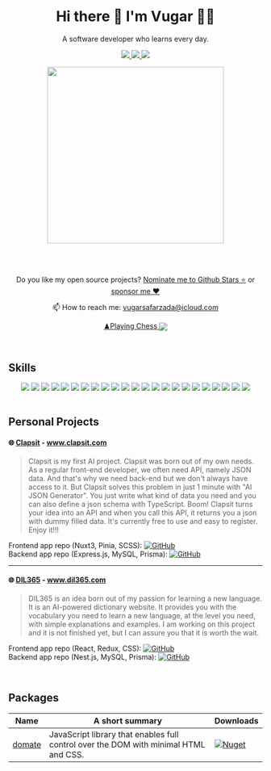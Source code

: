 <h1 align="center">
  Hi there 👋 I'm Vugar 👨‍💻
</h1>

<p align="center">
  A software developer who learns every day.
</p>

<p align="center">
  <a href="https://github.com/sponsors/vugarsafarzada">
    <img src="https://img.shields.io/badge/sponsor-30363D?style=for-the-badge&logo=GitHub-Sponsors&logoColor=#white" />        
  </a>
  <a href="https://www.linkedin.com/in/vugar-safarzada/">
    <img src="https://img.shields.io/badge/linkedin-%230077B5.svg?&style=for-the-badge&logo=linkedin&logoColor=white" />
  </a>
  <a href="https://leetcode.com/u/vugarsafarzada/">
    <img src="https://img.shields.io/badge/-LeetCode-FFA116?style=for-the-badge&logo=LeetCode&logoColor=black" />
  </a>
</p>

<p align="center">
  <a href="#"><img src="https://github-readme-stats.vercel.app/api?username=vugarsafarzada&show_icons=true&count_private=true&theme=dark" width="350"></a>
</p>

<br/>
<br/>

<p align="center">
  Do you like my open source projects? <a href="https://stars.github.com/nominate/">Nominate me to Github Stars ⭐</a> or <a href="https://github.com/sponsors/vugarsafarzada">sponsor me ❤️</a>
</p>

<p align="center">
  📫 How to reach me: <a href="mailto:vugarsafarzada@icloud.com">vugarsafarzada@icloud.com</a>
</p>


<p align='center'>
  <a href='https://www.chess.com/member/VugaSafarzada'>♟Playing Chess
<img align='center' src='https://img.shields.io/badge/dynamic/json?logo=chessdotcom&label=rating&query=%24.chess_rapid.last.rating&url=https%3A%2F%2Fapi.chess.com%2Fpub%2Fplayer%2FVugaSafarzada%2Fstats'/></a>
  </p>


<br/>

## Skills

<div align="center">
  <img src="https://img.shields.io/badge/TypeScript-007ACC?logo=typescript&logoColor=white" />
  <img src="https://img.shields.io/badge/JavaScript-F7DF1E?logo=javascript&logoColor=000" />
  <img src="https://img.shields.io/badge/React-%2320232a.svg?logo=react&logoColor=%2361DAFB" />
  <img src="https://img.shields.io/badge/Redux-764ABC?logo=redux&logoColor=fff" />
  <img src="https://img.shields.io/badge/Next.js-black?logo=next.js&logoColor=white" />
  <img src="https://img.shields.io/badge/Vue.js-4FC08D?logo=vuedotjs&logoColor=fff" />
  <img src="https://img.shields.io/badge/Nuxt-002E3B?logo=nuxt&logoColor=#00DC82" />
  <img src="https://img.shields.io/badge/Vite-646CFF?logo=vite&logoColor=fff" />
  <img src="https://img.shields.io/badge/HTML-%23E34F26.svg?logo=html5&logoColor=white" />
  <img src="https://img.shields.io/badge/CSS-639?logo=css&logoColor=fff" />
  <img src="https://img.shields.io/badge/Sass-C69?logo=sass&logoColor=fff" />
  <img src="https://img.shields.io/badge/Tailwind%20CSS-%2338B2AC.svg?logo=tailwind-css&logoColor=white" />
  <img src="https://img.shields.io/badge/Bootstrap-7952B3?logo=bootstrap&logoColor=fff" />
  <img src="https://img.shields.io/badge/Cypress-69D3A7?logo=cypress&logoColor=fff" />
  <img src="https://img.shields.io/badge/Docker-2496ED?logo=docker&logoColor=fff" />
  <img src="https://img.shields.io/badge/Node.js-6DA55F?logo=node.js&logoColor=white" />
  <img src="https://img.shields.io/badge/Express.js-%23404d59.svg?logo=express&logoColor=%2361DAFB" />
  <img src="https://img.shields.io/badge/Nest.js-%23E0234E.svg?logo=nestjs&logoColor=white" />
  <img src="https://img.shields.io/badge/Prisma-2D3748?logo=prisma&logoColor=white" />
  <img src="https://img.shields.io/badge/Sequelize-52B0E7?logo=sequelize&logoColor=fff" />
  <img src="https://img.shields.io/badge/MySQL-4479A1?logo=mysql&logoColor=fff" />
  <img src="https://img.shields.io/badge/MongoDB-%234ea94b.svg?logo=mongodb&logoColor=white" />
  <img src="https://img.shields.io/badge/Python-3776AB?logo=python&logoColor=fff" />
</div>

<br/>

## Personal Projects

#### 🌐 [Clapsit](https://clapsit.com) - www.clapsit.com
> Clapsit is my first AI project. Clapsit was born out of my own needs. As a regular front-end developer, we often need API, namely JSON data. And that's why we need back-end but we don't always have access to it. But Clapsit solves this problem in just 1 minute with "AI JSON Generator". You just write what kind of data you need and you can also define a json schema with TypeScript. Boom! Clapsit turns your idea into an API and when you call this API, it returns you a json with dummy filled data. It's currently free to use and easy to register. Enjoy it!!!
> 
Frontend app repo (Nuxt3, Pinia, SCSS): [![GitHub](https://img.shields.io/badge/GitHub-%23121011.svg?logo=github&logoColor=white)](https://github.com/org-project-27/clapsit-web-app)\
Backend app repo (Express.js, MySQL, Prisma): [![GitHub](https://img.shields.io/badge/GitHub-%23121011.svg?logo=github&logoColor=white)](https://github.com/org-project-27/clapsit-main-server)

---

#### 🌐 [DIL365](https://dil365.com) - www.dil365.com
> DIL365 is an idea born out of my passion for learning a new language. It is an AI-powered dictionary website. It provides you with the vocabulary you need to learn a new language, at the level you need, with simple explanations and examples. I am working on this project and it is not finished yet, but I can assure you that it is worth the wait.
> 
Frontend app repo (React, Redux, CSS): [![GitHub](https://img.shields.io/badge/GitHub-%23121011.svg?logo=github&logoColor=white)](https://github.com/dil365/dil365-web-app)\
Backend app repo (Nest.js, MySQL, Prisma): [![GitHub](https://img.shields.io/badge/GitHub-%23121011.svg?logo=github&logoColor=white)](https://github.com/dil365/dil365-main-server)

<br>

## Packages


| Name                 | A short summary                              | Downloads |
| -------------------- | -------------------------------------------- | --------- |
| [domate](https://github.com/vugarsafarzada/domate) | JavaScript library that enables full control over the DOM with minimal HTML and CSS.  | [![Nuget](https://img.shields.io/npm/dt/domate)](https://www.nuget.org/packages/domate) |

  

